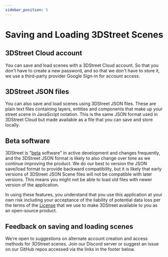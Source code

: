 ```yaml
---
sidebar_position: 5
---
```


# Saving and Loading 3DStreet Scenes

## 3DStreet Cloud account

You can save and load scenes with a 3DStreet Cloud account. So that you don't have to create a new password, and so that we don't have to store it, we use a third-party provider Google Sign-in for account access.

## 3DStreet JSON files

You can also save and load scenes using 3DStreet JSON files. These are plain text files containing layers, entities and components that make up your street scene in JavaScript notation. This is the same JSON format used in 3DStreet Cloud but made available as a file that you can save and store locally.

## Beta software

3DStreet is "[beta]([url](https://en.wikipedia.org/wiki/Software_release_life_cycle#Beta)) software" in active development and changes frequently, and the 3DStreet JSON format is likely to also change over time as we continue improving the product. We do our best to version the JSON save/load format to provide backward compatibility, but it is likely that early versions of 3DStreet JSON Scene files will not be compatible with later versions. This means you might not be able to load old files with newer version of the application.

In using these features, you understand that you use this application at your own risk including your acceptance of the liability of potential data loss per the terms of the [License](https://github.com/3DStreet/3dstreet/blob/main/LICENSE) that we use to make 3DStreet available to you as an open-source product.

## Feedback on saving and loading scenes

We're open to suggestions on alternate account creation and access methods for 3DStreet scenes. Join our Discord server or suggest an issue on our GitHub repos accessed via the links in the footer below.
